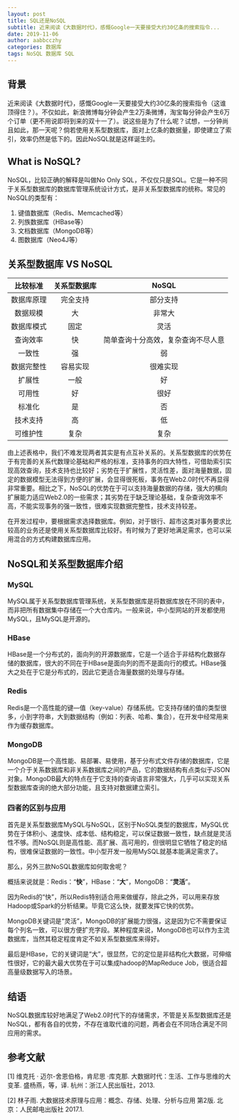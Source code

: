 ```yaml
---
layout: post
title: SQL还是NoSQL
subtitle: 近来阅读《大数据时代》，感慨Google一天要接受大约30亿条的搜索指令...
date: 2019-11-06
author: aabbcczhy
categories: 数据库
tags: NoSQL 数据库 SQL
---
```


## 背景

近来阅读《大数据时代》，感慨Google一天要接受大约30亿条的搜索指令（这谁顶得住？）。不仅如此，新浪微博每分钟会产生2万条微博，淘宝每分钟会产生6万个订单（更不用说即将到来的双十一了）。说这些是为了什么呢？试想，一分钟尚且如此，那一天呢？倘若使用关系型数据库，面对上亿条的数据量，即使建立了索引，效率仍然是低下的。因此NoSQL就是这样诞生的。

## What is NoSQL?

NoSQL，比较正确的解释是叫做No Only SQL，不仅仅只是SQL。它是一种不同于关系型数据库的数据库管理系统设计方式，是非关系型数据库的统称。常见的NoSQL的类型有：

1. 键值数据库（Redis、Memcached等）
2. 列族数据库（HBase等）
3. 文档数据库（MongoDB等）
4. 图数据库（Neo4J等）

## 关系型数据库 VS NoSQL

|  比较标准  | 关系型数据库 |               NoSQL                |
| :--------: | :----------: | :--------------------------------: |
| 数据库原理 |   完全支持   |              部分支持              |
|  数据规模  |      大      |               非常大               |
| 数据库模式 |     固定     |                灵活                |
|  查询效率  |      快      | 简单查询十分高效，复杂查询不尽人意 |
|   一致性   |      强      |                 弱                 |
| 数据完整性 |   容易实现   |              很难实现              |
|   扩展性   |     一般     |                 好                 |
|   可用性   |      好      |                很好                |
|   标准化   |      是      |                 否                 |
|  技术支持  |      高      |                 低                 |
|  可维护性  |     复杂     |                复杂                |

由上述表格中，我们不难发现两者其实是有点互补关系的。关系型数据库的优势在于有完善的关系代数理论基础和严格的标准，支持事务的四大特性，可借助索引实现高效查询，技术支持也比较好；劣势在于扩展性，灵活性差，面对海量数据，固定的数据模型无法得到方便的扩展，会显得很死板，事务在Web2.0时代不再显得非常重要。相比之下，NoSQL的优势在于可以支持海量数据的存储，强大的横向扩展能力适应Web2.0的一些需求；其劣势在于缺乏理论基础，复杂查询效率不高，不能实现事务的强一致性，很难实现数据完整性，技术支持较差。

在开发过程中，要根据需求选择数据库。例如，对于银行、超市这类对事务要求比较高的业务还是使用关系型数据库比较好。有时候为了更好地满足需求，也可以采用混合的方式构建数据库应用。

## NoSQL和关系型数据库介绍

### MySQL

MySQL属于关系型数据库管理系统，关系型数据库是将数据库放在不同的表中，而非把所有数据集中存储在一个大仓库内。一般来说，中小型网站的开发都使用MySQL，且MySQL是开源的。

### HBase

HBase是一个分布式的，面向列的开源数据库，它是一个适合于非结构化数据存储的数据库，很大的不同在于HBase是面向列的而不是面向行的模式。HBase强大之处在于它是分布式的，因此它更适合海量数据的处理与存储。

### Redis

Redis是一个高性能的键—值（key-value）存储系统。它支持存储的值的类型很多，小到字符串，大到数据结构（例如：列表、哈希、集合），在开发中经常用来作为缓存数据库。

### MongoDB

MongoDB是一个高性能、易部署、易使用，基于分布式文件存储的数据库，它是一个介于关系数据库和非关系数据库之间的产品，它的数据结构有点类似于JSON对象。MongoDB最大的特点在于它支持的查询语言非常强大，几乎可以实现关系型数据库查询的绝大部分功能，且支持对数据建立索引。

### 四者的区别与应用

首先是关系型数据库MySQL与NoSQL，区别于NoSQL类型的数据库，MySQL优势在于体积小、速度快、成本低、结构稳定，可以保证数据一致性，缺点就是灵活性不够。而NoSQL则是高性能、高扩展、高可用的，但很明显它牺牲了稳定的结构，很难保证数据的一致性。中小型开发一般用MySQL就基本能满足需求了。

那么，另外三款NoSQL数据库如何取舍呢？

概括来说就是：Redis：“**快**”，HBase：“**大**”，MongoDB：“**灵活**”。

因为Redis的“快”，所以Redis特别适合用来做缓存，除此之外，可以用来存放Hadoop或Spark的分析结果。毕竟它这么快，就要发挥它快的优势。

MongoDB关键词是“灵活”，MongoDB的扩展能力很强，这是因为它不需要保证每个列名一致，可以很方便扩充字段。某种程度来说，MongoDB也可以作为主流数据库，当然其稳定程度肯定不如关系型数据库来得好。

最后是HBase，它的关键词是“大”，很显然，它的定位是非结构化大数据，可伸缩性很好，它的最大最大优势在于可以集成hadoop的MapReduce Job，很适合超高量级数据写入的场景。

## 结语

NoSQL数据库较好地满足了Web2.0时代下的存储需求，不管是关系型数据库还是NoSQL，都有各自的优势，不存在谁取代谁的问题，两者会在不同场合满足不同应用的需求。

## 参考文献

[1] 维克托 · 迈尔-舍恩伯格，肯尼思 ·库克那. 大数据时代：生活、工作与思维的大变革. 盛杨燕，等，译. 杭州：浙江人民出版社，2013.

[2] 林子雨. 大数据技术原理与应用：概念、存储、处理、分析与应用 第2版. 北京：人民邮电出版社 2017.1.